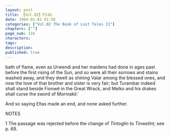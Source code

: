 ```yaml
---
layout: post
title: 【Vol.02】P116.
date: 1984-01-01 01:56
categories: ["Vol.02 The Book of Lost Tales II"]
chapters: [""]
page_num: 116
characters: 
tags: 
description: 
published: true
---
```


<p style="text-indent: 0;">
bath of flame, even as Urwendi and her maidens had done in ages past before the first rising of the Sun, and so were all their sorrows and stains washed away, and they dwelt as shining Valar among the blessed ones, and now the love of that brother and sister is very fair; but Turambar indeed shall stand beside Fionwë in the Great Wrack, and Melko and his drakes shall curse the sword of Mormakil.’
</p>

And so saying Eltas made an end, and none asked further.

NOTES

1    The passage was rejected before the change of <I>Tintoglin</I> to <I>Tinwelint;</I> see p. 69.

